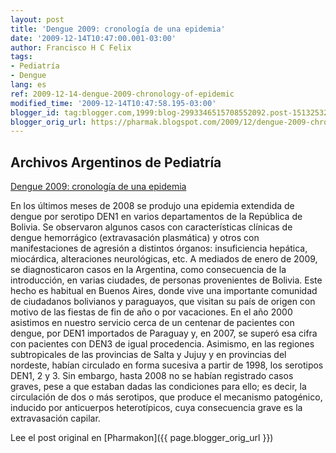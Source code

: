 ```yaml
---
layout: post
title: 'Dengue 2009: cronología de una epidemia'
date: '2009-12-14T10:47:00.001-03:00'
author: Francisco H C Felix
tags:
- Pediatría
- Dengue
lang: es
ref: 2009-12-14-dengue-2009-chronology-of-epidemic
modified_time: '2009-12-14T10:47:58.195-03:00'
blogger_id: tag:blogger.com,1999:blog-2993346515708552092.post-1513253241490719843
blogger_orig_url: https://pharmak.blogspot.com/2009/12/dengue-2009-chronology-of-epidemic.html
---
```


## Archivos Argentinos de Pediatría

[Dengue 2009: cronología de una epidemia](http://ref.scielo.org/4tnnvd)

En los últimos meses de 2008 se produjo una epidemia extendida de dengue por serotipo DEN1 en varios departamentos de la República de Bolivia. Se observaron algunos casos con características clínicas de dengue hemorrágico (extravasación plasmática) y otros con manifestaciones de agresión a distintos órganos: insuficiencia hepática, miocárdica, alteraciones neurológicas, etc. <!--more-->
A mediados de enero de 2009, se diagnosticaron casos en la Argentina, como consecuencia de la introducción, en varias ciudades, de personas provenientes de Bolivia. Este hecho es habitual en Buenos Aires, donde vive una importante comunidad de ciudadanos bolivianos y paraguayos, que visitan su país de origen con motivo de las fiestas de fin de año o por vacaciones. En el año 2000 asistimos en nuestro servicio cerca de un centenar de pacientes con dengue, por DEN1 importados de Paraguay y, en 2007, se superó esa cifra con pacientes con DEN3 de igual procedencia. Asimismo, en las regiones subtropicales de las provincias de Salta y Jujuy y en provincias del nordeste, habían circulado en forma sucesiva a partir de 1998, los serotipos DEN1, 2 y 3. Sin embargo, hasta 2008 no se habían registrado casos graves, pese a que estaban dadas las condiciones para ello; es decir, la circulación de dos o más serotipos, que produce el mecanismo patogénico, inducido por anticuerpos heterotípicos, cuya consecuencia grave es la extravasación capilar.

Lee el post original en [Pharmakon]({{ page.blogger_orig_url }})
